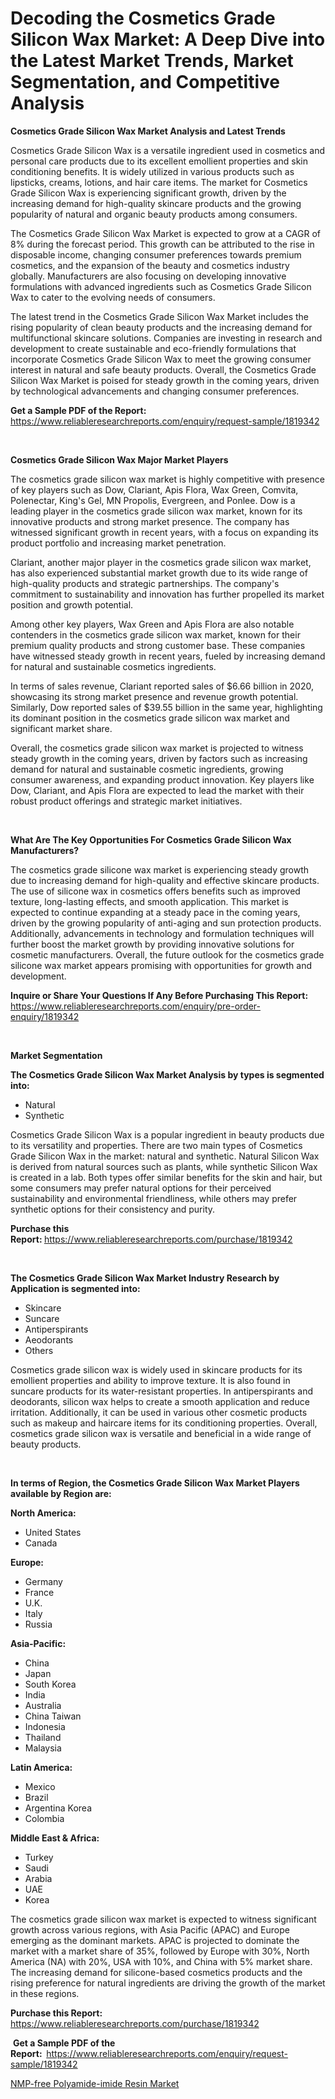 <p><h1>Decoding the Cosmetics Grade Silicon Wax Market: A Deep Dive into the Latest Market Trends, Market Segmentation, and Competitive Analysis</h1></p><p><strong>Cosmetics Grade Silicon Wax Market Analysis and Latest Trends</strong></p>
<p><p>Cosmetics Grade Silicon Wax is a versatile ingredient used in cosmetics and personal care products due to its excellent emollient properties and skin conditioning benefits. It is widely utilized in various products such as lipsticks, creams, lotions, and hair care items. The market for Cosmetics Grade Silicon Wax is experiencing significant growth, driven by the increasing demand for high-quality skincare products and the growing popularity of natural and organic beauty products among consumers.</p><p>The Cosmetics Grade Silicon Wax Market is expected to grow at a CAGR of 8% during the forecast period. This growth can be attributed to the rise in disposable income, changing consumer preferences towards premium cosmetics, and the expansion of the beauty and cosmetics industry globally. Manufacturers are also focusing on developing innovative formulations with advanced ingredients such as Cosmetics Grade Silicon Wax to cater to the evolving needs of consumers.</p><p>The latest trend in the Cosmetics Grade Silicon Wax Market includes the rising popularity of clean beauty products and the increasing demand for multifunctional skincare solutions. Companies are investing in research and development to create sustainable and eco-friendly formulations that incorporate Cosmetics Grade Silicon Wax to meet the growing consumer interest in natural and safe beauty products. Overall, the Cosmetics Grade Silicon Wax Market is poised for steady growth in the coming years, driven by technological advancements and changing consumer preferences.</p></p>
<p><strong>Get a Sample PDF of the Report:&nbsp;</strong> <a href="https://www.reliableresearchreports.com/enquiry/request-sample/1819342">https://www.reliableresearchreports.com/enquiry/request-sample/1819342</a></p>
<p>&nbsp;</p>
<p><strong>Cosmetics Grade Silicon Wax Major Market Players</strong></p>
<p><p>The cosmetics grade silicon wax market is highly competitive with presence of key players such as Dow, Clariant, Apis Flora, Wax Green, Comvita, Polenectar, King's Gel, MN Propolis, Evergreen, and Ponlee. Dow is a leading player in the cosmetics grade silicon wax market, known for its innovative products and strong market presence. The company has witnessed significant growth in recent years, with a focus on expanding its product portfolio and increasing market penetration.</p><p>Clariant, another major player in the cosmetics grade silicon wax market, has also experienced substantial market growth due to its wide range of high-quality products and strategic partnerships. The company's commitment to sustainability and innovation has further propelled its market position and growth potential.</p><p>Among other key players, Wax Green and Apis Flora are also notable contenders in the cosmetics grade silicon wax market, known for their premium quality products and strong customer base. These companies have witnessed steady growth in recent years, fueled by increasing demand for natural and sustainable cosmetics ingredients.</p><p>In terms of sales revenue, Clariant reported sales of $6.66 billion in 2020, showcasing its strong market presence and revenue growth potential. Similarly, Dow reported sales of $39.55 billion in the same year, highlighting its dominant position in the cosmetics grade silicon wax market and significant market share.</p><p>Overall, the cosmetics grade silicon wax market is projected to witness steady growth in the coming years, driven by factors such as increasing demand for natural and sustainable cosmetic ingredients, growing consumer awareness, and expanding product innovation. Key players like Dow, Clariant, and Apis Flora are expected to lead the market with their robust product offerings and strategic market initiatives.</p></p>
<p>&nbsp;</p>
<p><strong>What Are The Key Opportunities For Cosmetics Grade Silicon Wax Manufacturers?</strong></p>
<p><p>The cosmetics grade silicone wax market is experiencing steady growth due to increasing demand for high-quality and effective skincare products. The use of silicone wax in cosmetics offers benefits such as improved texture, long-lasting effects, and smooth application. This market is expected to continue expanding at a steady pace in the coming years, driven by the growing popularity of anti-aging and sun protection products. Additionally, advancements in technology and formulation techniques will further boost the market growth by providing innovative solutions for cosmetic manufacturers. Overall, the future outlook for the cosmetics grade silicone wax market appears promising with opportunities for growth and development.</p></p>
<p><strong>Inquire or Share Your Questions If Any Before Purchasing This Report:</strong> <a href="https://www.reliableresearchreports.com/enquiry/pre-order-enquiry/1819342">https://www.reliableresearchreports.com/enquiry/pre-order-enquiry/1819342</a></p>
<p>&nbsp;</p>
<p><strong>Market Segmentation</strong></p>
<p><strong>The Cosmetics Grade Silicon Wax Market Analysis by types is segmented into:</strong></p>
<p><ul><li>Natural</li><li>Synthetic</li></ul></p>
<p><p>Cosmetics Grade Silicon Wax is a popular ingredient in beauty products due to its versatility and properties. There are two main types of Cosmetics Grade Silicon Wax in the market: natural and synthetic. Natural Silicon Wax is derived from natural sources such as plants, while synthetic Silicon Wax is created in a lab. Both types offer similar benefits for the skin and hair, but some consumers may prefer natural options for their perceived sustainability and environmental friendliness, while others may prefer synthetic options for their consistency and purity.</p></p>
<p><strong>Purchase this Report:&nbsp;</strong><a href="https://www.reliableresearchreports.com/purchase/1819342">https://www.reliableresearchreports.com/purchase/1819342</a></p>
<p>&nbsp;</p>
<p><strong>The Cosmetics Grade Silicon Wax Market Industry Research by Application is segmented into:</strong></p>
<p><ul><li>Skincare</li><li>Suncare</li><li>Antiperspirants</li><li>Aeodorants</li><li>Others</li></ul></p>
<p><p>Cosmetics grade silicon wax is widely used in skincare products for its emollient properties and ability to improve texture. It is also found in suncare products for its water-resistant properties. In antiperspirants and deodorants, silicon wax helps to create a smooth application and reduce irritation. Additionally, it can be used in various other cosmetic products such as makeup and haircare items for its conditioning properties. Overall, cosmetics grade silicon wax is versatile and beneficial in a wide range of beauty products.</p></p>
<p>&nbsp;</p>
<p><strong>In terms of Region, the Cosmetics Grade Silicon Wax Market Players available by Region are:</strong></p>
<p>
    <p> <strong> North America: </strong>
        <ul>
            <li>United States</li>
            <li>Canada</li>
        </ul>
        </p> 
    <p> <strong> Europe: </strong>
        <ul>
            <li>Germany</li>
            <li>France</li>
            <li>U.K.</li>
            <li>Italy</li>
            <li>Russia</li>
        </ul>
        </p> 
    <p> <strong> Asia-Pacific: </strong>
        <ul>
            <li>China</li>
            <li>Japan</li>
            <li>South Korea</li>
            <li>India</li>
            <li>Australia</li>
            <li>China Taiwan</li>
            <li>Indonesia</li>
            <li>Thailand</li>
            <li>Malaysia</li>
        </ul>
        </p> 
    <p> <strong> Latin America: </strong>
        <ul>
            <li>Mexico</li>
            <li>Brazil</li>
            <li>Argentina Korea</li>
            <li>Colombia</li>
        </ul>
        </p> 
    <p> <strong> Middle East & Africa: </strong>
        <ul>
            <li>Turkey</li>
            <li>Saudi</li>
            <li>Arabia</li>
            <li>UAE</li>
            <li>Korea</li>
        </ul>
    </p>
    </p>
<p><p>The cosmetics grade silicon wax market is expected to witness significant growth across various regions, with Asia Pacific (APAC) and Europe emerging as the dominant markets. APAC is projected to dominate the market with a market share of 35%, followed by Europe with 30%, North America (NA) with 20%, USA with 10%, and China with 5% market share. The increasing demand for silicone-based cosmetics products and the rising preference for natural ingredients are driving the growth of the market in these regions.</p></p>
<p><strong>Purchase this Report: </strong><a href="https://www.reliableresearchreports.com/purchase/1819342">https://www.reliableresearchreports.com/purchase/1819342</a></p>
<p>&nbsp;<strong>Get a Sample PDF of the Report:&nbsp;&nbsp;</strong><a href="https://www.reliableresearchreports.com/enquiry/request-sample/1819342">https://www.reliableresearchreports.com/enquiry/request-sample/1819342</a></p>
<p><strong></strong></p>
<p><p><a href="https://github.com/ChiragRp1/Market-Research-Report-List-3/blob/main/nmp-free-polyamide-imide-resin-market.md">NMP-free Polyamide-imide Resin Market</a></p></p>